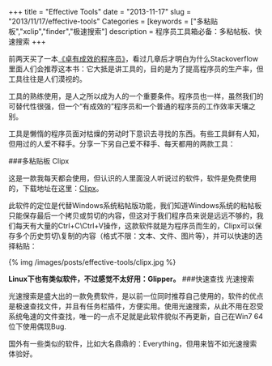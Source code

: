 +++
title = "Effective Tools"
date = "2013-11-17"
slug = "2013/11/17/effective-tools"
Categories = [keywords = ["多粘贴板","xclip","finder","极速搜索"]
description = 程序员工具箱必备：多粘帖板、快速搜索
+++

前两天买了一本<a href="http://www.amazon.cn/gp/product/B001XCWFOI/ref=as_li_tf_tl?ie=UTF8&camp=536&creative=3200&creativeASIN=B001XCWFOI&linkCode=as2&tag=bringmeluck-23" rel="external nofollow" title="">《卓有成效的程序员》</a>，看过几章后才明白为什么Stackoverflow里面人们会推荐这本书：它大抵是讲工具的，目的是为了提高程序员的生产率，但工具往往是人们漠视的。

工具的熟练使用，是人之所以成为人的一个重要条件。程序员也一样，虽然我们的可替代性很强，但一个“有成效的”程序员和一个普通的程序员的工作效率天壤之别。

工具是懒惰的程序员面对枯燥的劳动时下意识去寻找的东西。有些工具鲜有人知，但用过的人爱不释手。分享一下另自己爱不释手、每天都用的两款工具：

###多粘贴板 Clipx

这是一款我每天都会使用，但认识的人里面没人听说过的软件，软件是免费使用的，下载地址在这里：[Clipx](http://bluemars.org/clipx/)。

此软件的定位是代替Windows系统粘帖版功能，我们知道Windows系统的粘帖板只能保存最后一个拷贝或剪切的内容，但这对于我们程序员来说是远远不够的，我们每天有大量的Ctrl+C\Ctrl+V操作，这款软件就是为程序员而生的，Clipx可以保存多个历史剪切\复制的内容（格式不限：文本、文件、图片等），并可以快速的选择粘贴：


{% img /images/posts/effective-tools/clipx.jpg  %}


**Linux下也有类似软件，不过感觉不太好用：Glipper。**
###快速查找 光速搜索

光速搜索是盛大出的一款免费软件，是以前一位同时推荐自己使用的，软件的优点是极速查找文件，并且有任务栏插件，方便实用。使用光速搜索，从此不用在忍受系统龟速的文件查找，唯一的一点不足就是此软件貌似不再更新，自己在Win7 64位下使用偶现Bug.

国外有一些类似的软件，比如大名鼎鼎的：Everything，但用来皆不如光速搜索体验好。


